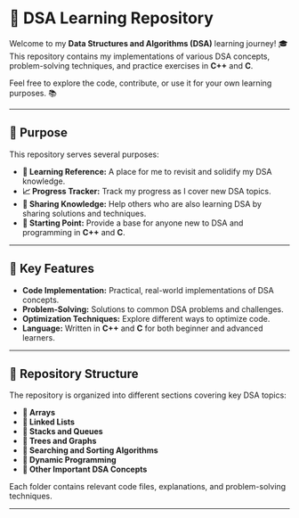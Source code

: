 # 🚀 DSA Learning Repository

Welcome to my **Data Structures and Algorithms (DSA)** learning journey! 🎓 This repository contains my implementations of various DSA concepts, problem-solving techniques, and practice exercises in **C++** and **C**.

Feel free to explore the code, contribute, or use it for your own learning purposes. 📚

---

## 🎯 Purpose

This repository serves several purposes:

- **📘 Learning Reference:** A place for me to revisit and solidify my DSA knowledge.
- **📈 Progress Tracker:** Track my progress as I cover new DSA topics.
- **🤝 Sharing Knowledge:** Help others who are also learning DSA by sharing solutions and techniques.
- **🔑 Starting Point:** Provide a base for anyone new to DSA and programming in **C++** and **C**.

---

## 🌟 Key Features

- **Code Implementation:** Practical, real-world implementations of DSA concepts.
- **Problem-Solving:** Solutions to common DSA problems and challenges.
- **Optimization Techniques:** Explore different ways to optimize code.
- **Language:** Written in **C++** and **C** for both beginner and advanced learners.

---
## 📁 Repository Structure

The repository is organized into different sections covering key DSA topics:

- **📂 Arrays**
- **📂 Linked Lists**
- **📂 Stacks and Queues**
- **📂 Trees and Graphs**
- **📂 Searching and Sorting Algorithms**
- **📂 Dynamic Programming**
- **📂 Other Important DSA Concepts**

Each folder contains relevant code files, explanations, and problem-solving techniques.

---
